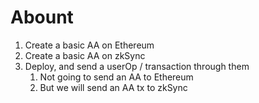 # Abount

1. Create a basic AA on Ethereum
2. Create a basic AA on zkSync
3. Deploy, and send a userOp / transaction through them
   1. Not going to send an AA to Ethereum
   2. But we will send an AA tx to zkSync